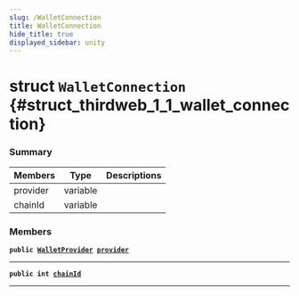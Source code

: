 ```yaml
---
slug: /WalletConnection
title: WalletConnection
hide_title: true
displayed_sidebar: unity
---
```


# struct `WalletConnection` {#struct_thirdweb_1_1_wallet_connection}

### Summary

| Members  | Type     | Descriptions |
| -------- | -------- | ------------ |
| provider | variable |              |
| chainId  | variable |              |

### Members

**`public `[`WalletProvider`](docs/unity/WalletProvider.md#class_thirdweb_1_1_wallet_provider)` `[`provider`](#struct_thirdweb_1_1_wallet_connection_1a4e0dc3ec8e5174aaab9bbb029fe45f02)**

---

**`public int `[`chainId`](#struct_thirdweb_1_1_wallet_connection_1a2eb9d449e812c64389e1ba5cc12c8fc4)**

---